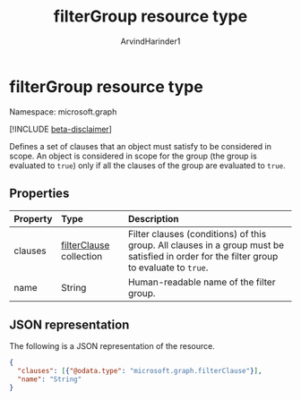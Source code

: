 ﻿---
title: "filterGroup resource type"
description: "Defines a set of clauses that an object must satisfy to be considered in scope."
localization_priority: Normal
doc_type: resourcePageType
author: "ArvindHarinder1"
ms.prod: "microsoft-identity-platform"
---

# filterGroup resource type

Namespace: microsoft.graph

[!INCLUDE [beta-disclaimer](../../includes/beta-disclaimer.md)]

Defines a set of clauses that an object must satisfy to be considered in scope. An object is considered in scope for the group (the group is evaluated to `true`) only if all the clauses of the group are evaluated to `true`.

## Properties

| Property | Type                                                       | Description                                                                                                                              |
| :------- | :--------------------------------------------------------- | :--------------------------------------------------------------------------------------------------------------------------------------- |
| clauses  | [filterClause](synchronization-filterclause.md) collection | Filter clauses (conditions) of this group. All clauses in a group must be satisfied in order for the filter group to evaluate to `true`. |
| name     | String                                                     | Human-readable name of the filter group.                                                                                                 |

## JSON representation

The following is a JSON representation of the resource.

<!-- {
  "blockType": "resource",
  "optionalProperties": [

  ],
  "@odata.type": "microsoft.graph.filterGroup"
}-->

```json
{
  "clauses": [{"@odata.type": "microsoft.graph.filterClause"}],
  "name": "String"
}

```

<!-- uuid: 8fcb5dbc-d5aa-4681-8e31-b001d5168d79
2015-10-25 14:57:30 UTC -->

<!--
{
  "type": "#page.annotation",
  "description": "filterGroup resource",
  "keywords": "",
  "section": "documentation",
  "tocPath": "",
  "suppressions": []
}
-->
